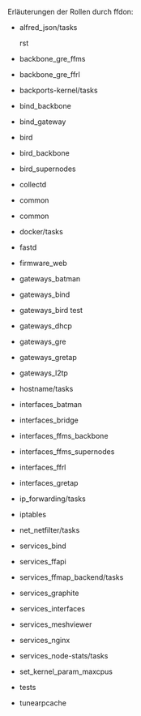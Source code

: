 Erläuterungen der Rollen durch ffdon:

- alfred_json/tasks
 
     rst
- backbone_gre_ffms
- backbone_gre_ffrl
- backports-kernel/tasks
- bind_backbone
- bind_gateway
- bird
- bird_backbone
- bird_supernodes
- collectd
- common
- common
- docker/tasks
- fastd
- firmware_web
- gateways_batman
- gateways_bind
- gateways_bird
      test
- gateways_dhcp
- gateways_gre
- gateways_gretap
- gateways_l2tp
- hostname/tasks
- interfaces_batman
- interfaces_bridge
- interfaces_ffms_backbone
- interfaces_ffms_supernodes
- interfaces_ffrl
- interfaces_gretap
- ip_forwarding/tasks
- iptables
- net_netfilter/tasks
- services_bind
- services_ffapi
- services_ffmap_backend/tasks
- services_graphite
- services_interfaces
- services_meshviewer
- services_nginx
- services_node-stats/tasks
- set_kernel_param_maxcpus
- tests
- tunearpcache
